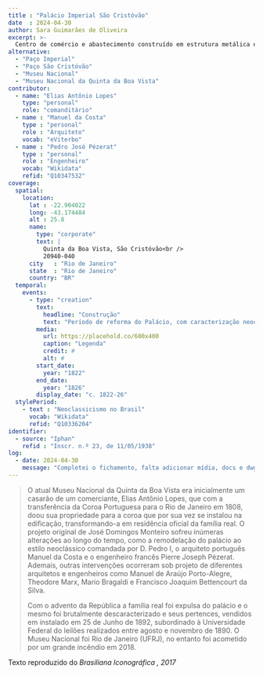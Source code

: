 ```yaml
---
title : "Palácio Imperial São Cristóvão"
date  : 2024-04-30
author: Sara Guimarães de Oliveira
excerpt: >-
  Centro de comércio e abastecimento construído em estrutura metálica e inaugurado em 1883
alternative:
  - "Paço Imperial"
  - "Paço São Cristóvão"
  - "Museu Nacional"
  - "Museu Nacional da Quinta da Boa Vista"
contributor:
  - name: "Elias Antônio Lopes"
    type: "personal"
    role: "comanditário"
  - name : "Manuel da Costa"
    type : "personal"
    role : "Arquiteto"
    vocab: "eViterbo"
  - name : "Pedro José Pézerat"
    type : "personal"
    role : "Engenheiro"
    vocab: "Wikidata"
    refid: "Q10347532"
coverage:
  spatial:
    location:
      lat : -22.904022 
      long: -43.174484
      alt : 25.8
      name:
        type: "corporate"
        text: |
          Quinta da Boa Vista, São Cristóvão<br />
          20940-040
      city   : "Rio de Janeiro"
      state  : "Rio de Janeiro"
      country: "BR"
  temporal:
    events:
      - type: "creation"
        text:
          headline: "Construção"
          text: "Período de reforma do Palácio, com caracterização neoclássica"
        media:
          url: https://placehold.co/600x400
          caption: "Legenda"
          credit: #
          alt: #
        start_date:
          year: "1822"
        end_date:
          year: "1826"
        display_date: "c. 1822-26"
  stylePeriod:
    - text : "Neoclassicismo no Brasil"
      vocab: "Wikidata"
      refid: "Q10336204"
identifier:
  - source: "Iphan"
    refid : "Inscr. n.º 23, de 11/05/1938"
log:
  - date: 2024-04-30
    message: "Completei o fichamento, falta adicionar mídia, docs e dwg"
---
```


>O atual Museu Nacional da Quinta da Boa Vista era inicialmente um
>casarão de um comerciante, Elias Antônio Lopes, que com a transferência 
>da Coroa Portuguesa para o Rio de Janeiro em 1808, doou sua propriedade
>para a coroa que por sua vez se instalou na edificação, transformando-a
>em residência oficial da família real. O projeto original de José Domingos
>Monteiro sofreu inúmeras alterações ao longo do tempo, como a remodelação
>do palácio ao estilo neoclássico comandada por D. Pedro I, o arquiteto
>português Manuel da Costa e o engenheiro francês Pierre Joseph Pézerat.
>Ademais, outras intervenções ocorreram sob projeto de diferentes arquitetos
>e engenheiros como Manuel de Araújo Porto-Alegre, Theodore Marx, Mario Bragaldi
>e Francisco Joaquim Bettencourt da Silva. 
>
>Com o advento da República a família real foi expulsa do palácio e o
>mesmo foi brutalmente descaracterizado e seus pertences, vendidos em
>instalado em 25 de Junho de 1892, subordinado à Universidade Federal do
>leilões realizados entre agosto e novembro de 1890. O Museu Nacional foi
>Rio de Janeiro (UFRJ), no entanto foi acometido por um grande incêndio
>em 2018.

  <footer class="figure-caption">Texto reproduzido
  do <cite>Brasiliana Iconográfica <cite>, 2017</footer>
</blockquote>
